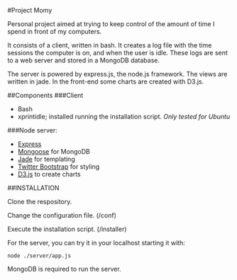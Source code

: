 #Project Momy

Personal project aimed at trying to keep control of the amount of time I spend 
in front of my computers.

It consists of a client, written in bash. It creates a log file with the time 
sessions the computer is on, and when the user is idle. These logs are sent to
a web server and stored in a MongoDB database.

The server is powered by express.js, the node.js framework. The views are 
written in jade. In the front-end some charts are created with D3.js.

##Components
###Client
* Bash
* xprintidle; installed running the installation script.
*Only tested for Ubuntu*

###Node server:
* [Express](http://expressjs.com/)
* [Mongoose](http://mongoosejs.com) for MongoDB
* [Jade](http://jade-lang.com/) for templating
* [Twitter Bootstrap](http://twitter.github.com/bootstrap/) for styling
* [D3.js](http://d3js.org) to create charts


##INSTALLATION

Clone the respository. 

Change the configuration file. (/conf)

Execute the installation script. (/installer)


For the server, you can try it in your localhost starting it with:

    node ./server/app.js

MongoDB is required to run the server.

